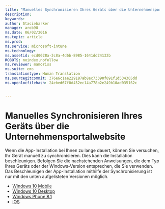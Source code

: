 ```yaml
---
title: "Manuelles Synchronisieren Ihres Geräts über die Unternehmensportalwebsite | Microsoft Intune"
description: 
keywords: 
author: Staciebarker
manager: arob98
ms.date: 06/02/2016
ms.topic: article
ms.prod: 
ms.service: microsoft-intune
ms.technology: 
ms.assetid: ecd0628a-3c8a-4d6b-8985-1641dd24132b
ROBOTS: noindex,nofollow
ms.reviewer: mamoriss
ms.suite: ems
translationtype: Human Translation
ms.sourcegitcommit: 376e6c1ae229187ab8ec73390f091f1d534365dd
ms.openlocfilehash: 24ebed67f0d452ec14a778b2e249b10ad035162c


---
```



# Manuelles Synchronisieren Ihres Geräts über die Unternehmensportalwebsite

Wenn die App-Installation bei Ihnen zu lange dauert, können Sie versuchen, Ihr Gerät manuell zu synchronisieren. Dies kann die Installation beschleunigen. Befolgen Sie die nachstehenden Anweisungen, die dem Typ Ihres Geräts oder der Windows-Version entsprechen, die Sie verwenden. Das Beschleunigen der App-Installation mithilfe der Synchronisierung ist nur mit den unten aufgelisteten Versionen möglich.

* [Windows 10 Mobile](sync-your-device-manually-windows.md#windows-10-mobile)
* [Windows 10 Desktop](sync-your-device-manually-windows.md#windows-10-desktop)
* [Windows Phone 8.1](sync-your-device-manually-windows.md#windows-phone-8-1)
* [iOS](sync-your-device-manually-ios.md)





<!--HONumber=Jul16_HO3-->


